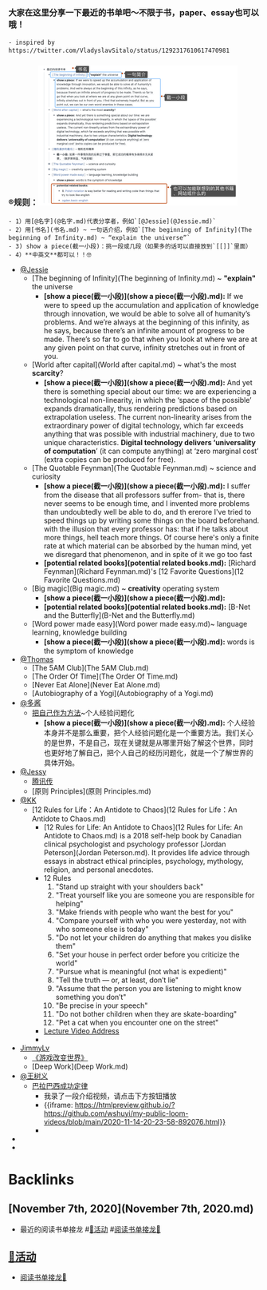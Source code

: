 
### 大家在这里分享一下最近的书单吧～不限于书，paper、essay也可以哦！
    - inspired by https://twitter.com/VladyslavSitalo/status/1292317610617470981

### ®规则：![](../images/RlD2cPDINL.png?)
    - 1）用[@名字](@名字.md)代表分享者，例如`[@Jessie](@Jessie.md)`
    - 2）用[书名](书名.md) ~ 一句话介绍，例如`[The beginning of Infinity](The beginning of Infinity.md) ~ “explain the universe”`
    - 3) show a piece(截一小段)：挑一段或几段（如果多的话可以直接放到`[[]]`里面）
    - 4）**中英文**都可以！！🤓 
- [@Jessie](@Jessie.md)
    - [The beginning of Infinity](The beginning of Infinity.md) ~ **"explain"** the universe
        - **[show a piece(截一小段)](show a piece(截一小段).md):** If we were to speed up the accumulation and application of knowledge through innovation, we would be able to solve all of humanity’s problems. And we’re always at the beginning of this infinity, as he says, because there’s an infinite amount of progress to be made. There’s so far to go that when you look at where we are at any given point on that curve, infinity stretches out in front of you.
    - [World after capital](World after capital.md) ~ what's the most **scarcity**?
        - **[show a piece(截一小段)](show a piece(截一小段).md):** And yet there is something special about our time: we are experiencing a technological non-linearity, in which the ‘space of the possible’ expands dramatically, thus rendering predictions based on extrapolation useless. The current non-linearity arises from the extraordinary power of digital technology, which far exceeds anything that was possible with industrial machinery, due to two unique characteristics. **Digital technology delivers ‘universality of computation**’ (it can compute anything) at ‘zero marginal cost’ (extra copies can be produced for free).
    - [The Quotable Feynman](The Quotable Feynman.md) ~ science and curiosity
        - **[show a piece(截一小段)](show a piece(截一小段).md):** I suffer from the disease that all professors suffer from- that is, there never seems to be enough time, and I invented more problems than undoubtedly well be able to do, and th ererore I've tried to speed things up by writing some things on the board beforehand. with the illusion that every professor has: that if he talks about more things, hell teach more things. Of course here's only a finite rate at which material can be absorbed by the human mind, yet we disregard that phenomenon, and in spite of it we go too fast
        - **[potential related books](potential related books.md):** [Richard Feynman](Richard Feynman.md)'s [12 Favorite Questions](12 Favorite Questions.md)
    - [Big magic](Big magic.md) ~ **creativity** operating system
        - **[show a piece(截一小段)](show a piece(截一小段).md):** 
        - **[potential related books](potential related books.md):** [B-Net and the Butterfly](B-Net and the Butterfly.md)
    - [Word power made easy](Word power made easy.md)~ language learning, knowledge building
        - **[show a piece(截一小段)](show a piece(截一小段).md):** words is the symptom of knowledge 
- [@Thomas](@Thomas.md)
    - [The 5AM Club](The 5AM Club.md)
    - [The Order Of Time](The Order Of Time.md)
    - [Never Eat Alone](Never Eat Alone.md)
    - [Autobiography of a Yogi](Autobiography of a Yogi.md)
- [@多酱](@多酱.md)
    - [把自己作为方法](把自己作为方法.md)~个人经验问题化
        - **[show a piece(截一小段)](show a piece(截一小段).md):** 个人经验本身并不是那么重要，把个人经验问题化是一个重要方法。我们关心的是世界，不是自己，现在关键就是从哪里开始了解这个世界，同时也更好地了解自己，把个人自己的经历问题化，就是一个了解世界的具体开始。
- [@Jessy](@Jessy.md)
    - [腾讯传](腾讯传.md)
    - [原则 Principles](原则 Principles.md)
- [@KK](@KK.md)
    - [12 Rules for Life：An Antidote to Chaos](12 Rules for Life：An Antidote to Chaos.md)
        - [12 Rules for Life: An Antidote to Chaos](12 Rules for Life: An Antidote to Chaos.md) is a 2018 self-help book by Canadian clinical psychologist and psychology professor [Jordan Peterson](Jordan Peterson.md). It provides life advice through essays in abstract ethical principles, psychology, mythology, religion, and personal anecdotes.
        - 12 Rules
            1. "Stand up straight with your shoulders back"
            2. "Treat yourself like you are someone you are responsible for helping"
            3. "Make friends with people who want the best for you"
            4. "Compare yourself with who you were yesterday, not with who someone else is today"
            5. "Do not let your children do anything that makes you dislike them"
            6. "Set your house in perfect order before you criticize the world"
            7. "Pursue what is meaningful (not what is expedient)"
            8. "Tell the truth — or, at least, don’t lie"
            9. "Assume that the person you are listening to might know something you don’t"
            10. "Be precise in your speech"
            11. "Do not bother children when they are skate-boarding"
            12. "Pet a cat when you encounter one on the street"
        - [Lecture Video Address](https://www.youtube.com/watch?v=-5RCmu-HuTg)
        - 
- [JimmyLv](JimmyLv.md)
    - [《游戏改变世界》](《游戏改变世界》.md)
    - [Deep Work](Deep Work.md)
- [@王树义](@王树义.md)
    - [巴拉巴西成功定律](巴拉巴西成功定律.md)
        - 我录了一段介绍视频，请点击下方按钮播放
        - {{iframe: https://htmlpreview.github.io/?https://github.com/wshuyi/my-public-loom-videos/blob/main/2020-11-14-20-23-58-892076.html}}
        - 
- 
- 

# Backlinks
## [November 7th, 2020](November 7th, 2020.md)
- 最近的阅读书单接龙 #[🎃活动](🎃活动.md) #[阅读书单接龙🐲](阅读书单接龙🐲.md)

## [🎃活动](🎃活动.md)
- [阅读书单接龙🐲](阅读书单接龙🐲.md)

